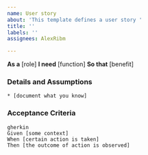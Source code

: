 ```yaml
---
name: User story
about: 'This template defines a user story '
title: ''
labels: ''
assignees: AlexRibm

---
```


**As a** [role]
**I need** [function]
**So that** [benefit]

### Details and Assumptions
    * [document what you know]

### Acceptance Criteria
    gherkin
    Given [some context]
    When [certain action is taken]
    Then [the outcome of action is observed]
